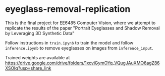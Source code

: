 # eyeglass-removal-replication

This is the final project for EE6485 Computer Vision, where we attempt to replicate the results of the paper "Portrait Eyeglasses and Shadow Removal by Leveraging 3D Synthetic Data"

Follow instructions in `train.ipynb` to train the model and follow `inference.ipynb` to remove eyeglasses on images from `inference_input`.

Trained weights are available at https://drive.google.com/drive/folders/1xcviGymOYq_VQugJAuXMO6agZ86XSOIq?usp=share_link
